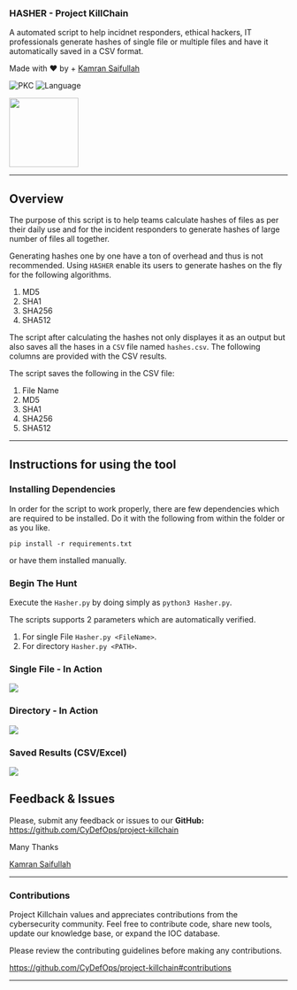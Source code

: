 ### HASHER - Project KillChain
A automated script to help incidnet responders, ethical hackers, IT professionals generate hashes of single file or multiple files and have it automatically saved in a CSV format. 

Made with :heart: by  + [Kamran Saifullah](https://linkedin.com/in/KamranSaifullah)

![PKC](https://img.shields.io/badge/Project-%20Killchain-357441)
![Language](https://img.shields.io/badge/Language-%20Python-357441?style=flat-square)

<img src="https://img1.wsimg.com/blobby/go/1cf5bcbc-aad3-42e4-a7e0-6c0149aec441/downloads/BG%20Gradient%20(2).png" width="125" height="125">

----
## Overview

The purpose of this script is to help teams calculate hashes of files as per their daily use and for the incident responders to generate hashes of large number of files all together. 

Generating hashes one by one have a ton of overhead and thus is not recommended. Using `HASHER` enable its users to generate hashes on the fly for the following algorithms. 

1. MD5
2. SHA1
3. SHA256
4. SHA512

The script after calculating the hashes not only displayes it as an output but also saves all the hases in a `CSV` file named `hashes.csv`. The following columns are provided with the CSV results. 

The script saves the following in the CSV file:

1. File Name
2. MD5
3. SHA1
4. SHA256
5. SHA512

---

## Instructions for using the tool

### Installing Dependencies
In order for the script to work properly, there are few dependencies which are required to be installed. Do it with the following from within the folder or as you like. 

```pip install -r requirements.txt```

or have them installed manually.

### Begin The Hunt

Execute the `Hasher.py` by doing simply as 
```python3 Hasher.py```. 

The scripts supports 2 parameters which are automatically verified.

1. For single File `Hasher.py <FileName>`.
2. For directory  `Hasher.py <PATH>`.


### Single File - In Action

![](https://github.com/deFr0ggy/deFr0ggy.github.io/blob/master/assets/hasher1.png?raw=true)

### Directory - In Action

![](https://github.com/deFr0ggy/deFr0ggy.github.io/blob/master/assets/hasher2.png?raw=true)


### Saved Results (CSV/Excel)

![](https://github.com/deFr0ggy/deFr0ggy.github.io/blob/master/assets/hasher3.png?raw=true)

## Feedback & Issues

Please, submit any feedback or issues to our **GitHub:** https://github.com/CyDefOps/project-killchain

Many Thanks

[Kamran Saifullah](https://linkedin.com/in/KamranSaifullah)

----

### Contributions
Project Killchain values and appreciates contributions from the cybersecurity community. Feel free to contribute code, share new tools, update our knowledge base, or expand the IOC database. 

Please review the contributing guidelines before making any contributions.

https://github.com/CyDefOps/project-killchain#contributions

----
